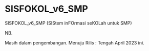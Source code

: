 # SISFOKOL_v6_SMP


SISFOKOL_v6_SMP (SIStem inFOrmasi seKOLah untuk SMP)


NB. 

Masih dalam pengembangan. Menuju Rilis : Tengah April 2023 ini.
